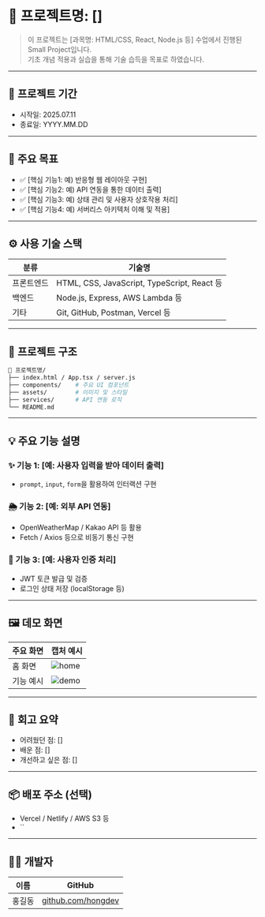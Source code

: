 # 📌 프로젝트명: []

> 이 프로젝트는 [과목명: HTML/CSS, React, Node.js 등] 수업에서 진행된 Small Project입니다.  
> 기초 개념 적용과 실습을 통해 기술 습득을 목표로 하였습니다.

---

## 📆 프로젝트 기간

- 시작일: 2025.07.11
- 종료일: YYYY.MM.DD

---

## 🎯 주요 목표

- ✅ [핵심 기능1: 예) 반응형 웹 레이아웃 구현]
- ✅ [핵심 기능2: 예) API 연동을 통한 데이터 출력]
- ✅ [핵심 기능3: 예) 상태 관리 및 사용자 상호작용 처리]
- ✅ [핵심 기능4: 예) 서버리스 아키텍처 이해 및 적용]

---

## ⚙️ 사용 기술 스택

| 분류     | 기술명                            |
|--------|----------------------------------|
| 프론트엔드 | HTML, CSS, JavaScript, TypeScript, React 등 |
| 백엔드   | Node.js, Express, AWS Lambda 등       |
| 기타     | Git, GitHub, Postman, Vercel 등        |

---

## 🧱 프로젝트 구조

```bash
📁 프로젝트명/
├── index.html / App.tsx / server.js
├── components/    # 주요 UI 컴포넌트
├── assets/        # 이미지 및 스타일
├── services/      # API 연동 로직
└── README.md
```

---

## 💡 주요 기능 설명

### ✨ 기능 1: \[예: 사용자 입력을 받아 데이터 출력]

* `prompt`, `input`, `form`을 활용하여 인터랙션 구현

### 🌦️ 기능 2: \[예: 외부 API 연동]

* OpenWeatherMap / Kakao API 등 활용
* Fetch / Axios 등으로 비동기 통신 구현

### 🔐 기능 3: \[예: 사용자 인증 처리]

* JWT 토큰 발급 및 검증
* 로그인 상태 저장 (localStorage 등)

---

## 🖼️ 데모 화면

| 주요 화면 | 캡처 예시                      |
| ----- | -------------------------- |
| 홈 화면  | ![home]() |
| 기능 예시 | ![demo]() |

---

## 🧠 회고 요약

* 어려웠던 점: \[]
* 배운 점: \[]
* 개선하고 싶은 점: \[]

---

## 📦 배포 주소 (선택)

* Vercel / Netlify / AWS S3 등
* ``

---

## 🙋‍♀️ 개발자

| 이름  | GitHub                                           |
| --- | ------------------------------------------------ |
| 홍길동 | [github.com/hongdev](https://github.com/hongdev) |
